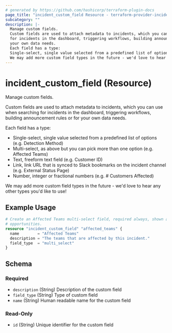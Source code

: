 ```yaml
---
# generated by https://github.com/hashicorp/terraform-plugin-docs
page_title: "incident_custom_field Resource - terraform-provider-incident"
subcategory: ""
description: |-
  Manage custom fields.
  Custom fields are used to attach metadata to incidents, which you can use when searching
  for incidents in the dashboard, triggering workflows, building announcement rules or for
  your own data needs.
  Each field has a type:
  Single-select, single value selected from a predefined list of options (e.g. Detection Method)Multi-select, as above but you can pick more than one option (e.g. Affected Teams)Text, freeform text field (e.g. Customer ID)Link, link URL that is synced to Slack bookmarks on the incident channel (e.g. External Status Page)Number, integer or fractional numbers (e.g. # Customers Affected)
  We may add more custom field types in the future - we'd love to hear any other types you'd like to use!
---
```


# incident_custom_field (Resource)

Manage custom fields.

Custom fields are used to attach metadata to incidents, which you can use when searching
for incidents in the dashboard, triggering workflows, building announcement rules or for
your own data needs.

Each field has a type:

- Single-select, single value selected from a predefined list of options (e.g. Detection Method)
- Multi-select, as above but you can pick more than one option (e.g. Affected Teams)
- Text, freeform text field (e.g. Customer ID)
- Link, link URL that is synced to Slack bookmarks on the incident channel (e.g. External Status Page)
- Number, integer or fractional numbers (e.g. # Customers Affected)

We may add more custom field types in the future - we'd love to hear any other types you'd like to use!

## Example Usage

```terraform
# Create an Affected Teams multi-select field, required always, shown at all
# opportunities.
resource "incident_custom_field" "affected_teams" {
  name        = "Affected Teams"
  description = "The teams that are affected by this incident."
  field_type  = "multi_select"
}
```

<!-- schema generated by tfplugindocs -->
## Schema

### Required

- `description` (String) Description of the custom field
- `field_type` (String) Type of custom field
- `name` (String) Human readable name for the custom field

### Read-Only

- `id` (String) Unique identifier for the custom field


